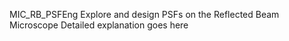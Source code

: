 
MIC_RB_PSFEng Explore and design PSFs on the Reflected Beam Microscope
Detailed explanation goes here
